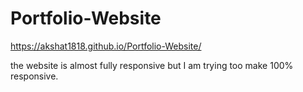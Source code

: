 # Portfolio-Website

https://akshat1818.github.io/Portfolio-Website/

the website is almost fully responsive but I am trying too make 100% responsive.
